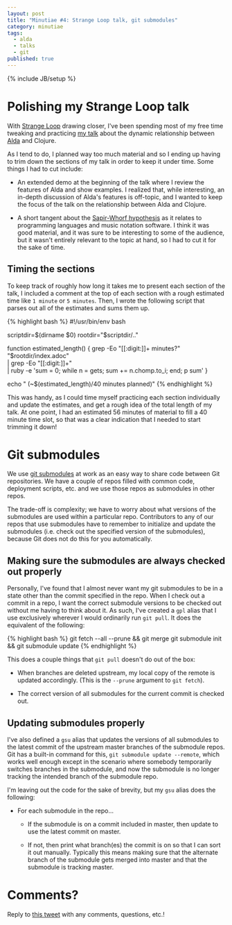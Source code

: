 ```yaml
---
layout: post
title: "Minutiae #4: Strange Loop talk, git submodules"
category: minutiae
tags:
  - alda
  - talks
  - git
published: true
---
```


{% include JB/setup %}

# Polishing my Strange Loop talk

With [Strange Loop][strangeloop] drawing closer, I've been spending most of my
free time tweaking and practicing [my talk][strangeloop-talk] about the dynamic
relationship between [Alda][alda] and Clojure.

As I tend to do, I planned way too much material and so I ending up having to
trim down the sections of my talk in order to keep it under time. Some things I
had to cut include:

* An extended demo at the beginning of the talk where I review the features of
  Alda and show examples. I realized that, while interesting, an in-depth
  discussion of Alda's features is off-topic, and I wanted to keep the focus of
  the talk on the relationship between Alda and Clojure.

* A short tangent about the [Sapir-Whorf hypothesis][sapir-whorf] as it relates
  to programming languages and music notation software. I think it was good
  material, and it was sure to be interesting to some of the audience, but it
  wasn't entirely relevant to the topic at hand, so I had to cut it for the sake
  of time.

## Timing the sections

To keep track of roughly how long it takes me to present each section of the
talk, I included a comment at the top of each section with a rough estimated
time like `1 minute` or `5 minutes`. Then, I wrote the following script that
parses out all of the estimates and sums them up.

{% highlight bash %}
#!/usr/bin/env bash

scriptdir=$(dirname $0)
rootdir="$scriptdir/.."

function estimated_length() {
  grep -Eo "[[:digit:]]+ minutes?" "$rootdir/index.adoc" \
    | grep -Eo "[[:digit:]]+" \
    | ruby -e 'sum = 0; while n = gets; sum += n.chomp.to_i; end; p sum'
}

echo " (~$(estimated_length)/40 minutes planned)"
{% endhighlight %}

This was handy, as I could time myself practicing each section individually and
update the estimates, and get a rough idea of the total length of my talk. At
one point, I had an estimated 56 minutes of material to fill a 40 minute time
slot, so that was a clear indication that I needed to start trimming it down!

# Git submodules

We use [git submodules][git-submodules] at work as an easy way to share code
between Git repositories. We have a couple of repos filled with common code,
deployment scripts, etc. and we use those repos as submodules in other repos.

The trade-off is complexity; we have to worry about what versions of the
submodules are used within a particular repo. Contributors to any of our
repos that use submodules have to remember to initialize and update the
submodules (i.e. check out the specified version of the submodules), because Git
does not do this for you automatically.

## Making sure the submodules are always checked out properly

Personally, I've found that I almost never want my git submodules to be in a
state other than the commit specified in the repo. When I check out a commit in
a repo, I want the correct submodule versions to be checked out without me
having to think about it. As such, I've created a `gpl` alias that I use
exclusively wherever I would ordinarily run `git pull`. It does the equivalent
of the following:

{% highlight bash %}
git fetch --all --prune && git merge
git submodule init && git submodule update
{% endhighlight %}

This does a couple things that `git pull` doesn't do out of the box:

* When branches are deleted upstream, my local copy of the remote is updated
  accordingly. (This is the `--prune` argument to `git fetch`).

* The correct version of all submodules for the current commit is checked out.

## Updating submodules properly

I've also defined a `gsu` alias that updates the versions of all submodules to
the latest commit of the upstream master branches of the submodule repos. Git
has a built-in command for this, `git submodule update --remote`, which works
well enough except in the scenario where somebody temporarily switches branches
in the submodule, and now the submodule is no longer tracking the intended
branch of the submodule repo.

I'm leaving out the code for the sake of brevity, but my `gsu` alias does the
following:

* For each submodule in the repo...
  * If the submodule is on a commit included in master, then update to use the
    latest commit on master.

  * If not, then print what branch(es) the commit is on so that I can sort it
    out manually. Typically this means making sure that the alternate branch of
    the submodule gets merged into master and that the submodule is tracking
    master.

# Comments?

Reply to [this tweet][tweet] with any comments, questions, etc.!

[tweet]: https://twitter.com/dave_yarwood/status/1171496429379997703

[alda]: https://alda.io
[strangeloop]: https://www.thestrangeloop.com
[strangeloop-talk]: https://www.thestrangeloop.com/2019/aldas-dynamic-relationship-with-clojure.html
[sapir-whorf]: https://en.wikipedia.org/wiki/Linguistic_relativity
[git-submodules]: https://git-scm.com/book/en/v2/Git-Tools-Submodules
